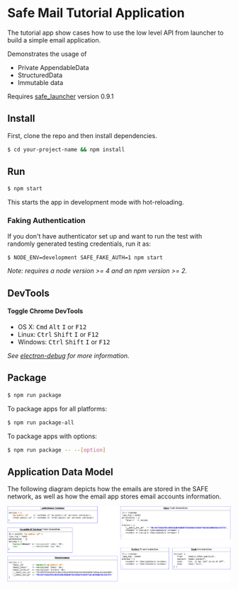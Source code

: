 # Safe Mail Tutorial Application

The tutorial app show cases how to use the low level API from launcher to
build a simple email application.

Demonstrates the usage of
 - Private AppendableData
 - StructuredData
 - Immutable data

Requires [safe_launcher](https://github.com/maidsafe/safe_launcher) version 0.9.1

## Install

First, clone the repo and then install dependencies.

```bash
$ cd your-project-name && npm install
```

## Run

```bash
$ npm start
```

This starts the app in development mode with hot-reloading.

### Faking Authentication

If you don't have authenticator set up and want to run the test with randomly generated testing credentials, run it as:

```bash
$ NODE_ENV=development SAFE_FAKE_AUTH=1 npm start
```

*Note: requires a node version >= 4 and an npm version >= 2.*

## DevTools

#### Toggle Chrome DevTools

- OS X: <kbd>Cmd</kbd> <kbd>Alt</kbd> <kbd>I</kbd> or <kbd>F12</kbd>
- Linux: <kbd>Ctrl</kbd> <kbd>Shift</kbd> <kbd>I</kbd> or <kbd>F12</kbd>
- Windows: <kbd>Ctrl</kbd> <kbd>Shift</kbd> <kbd>I</kbd> or <kbd>F12</kbd>

*See [electron-debug](https://github.com/sindresorhus/electron-debug) for more information.*


## Package

```bash
$ npm run package
```

To package apps for all platforms:

```bash
$ npm run package-all
```

To package apps with options:

```bash
$ npm run package -- --[option]
```

## Application Data Model

The following diagram depicts how the emails are stored in the SAFE network, as well as how the email app stores email accounts information.

![Email App Data Model](./design/EmailApp-DataModel.png)
